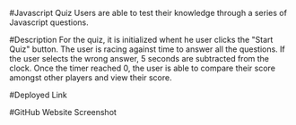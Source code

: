 #Javascript Quiz
Users are able to test their knowledge through a series of Javascript questions.

#Description
For the quiz, it is initialized whent he user clicks the "Start Quiz" button. The user is racing against time to answer all the questions. If the user selects the wrong answer, 5 seconds are subtracted from the clock. Once the timer reached 0, the user is able to compare their score amongst other players and view their score.

#Deployed Link

#GitHub Website Screenshot

